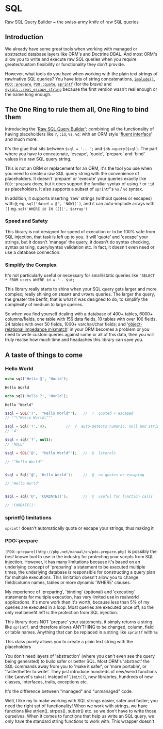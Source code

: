 # SQL
Raw SQL Query Builder ~ the swiss-army knife of raw SQL queries

## Introduction

We already have some great tools when working with managed or abstracted database layers like ORM's and Doctrine DBAL. And most ORM's allow you to write and execute raw SQL queries when you require greater/custom flexibility or functionality they don't provide.

However, what tools do you have when working with the plain text strings of raw/native SQL queries? You have lots of string concatenations, [`implode()`](http://php.net/manual/en/function.implode.php), [`PDO::prepare`](http://php.net/manual/en/pdo.prepare.php), [`PDO::quote`](http://php.net/manual/en/pdo.quote.php), [`sprintf`](http://php.net/manual/en/function.sprintf.php) (for the brave) and [`mysqli::real_escape_string`](http://php.net/manual/en/mysqli.real-escape-string.php) because the first version wasn't real enough or the name long enough.

## The One Ring to rule them all, One Ring to bind them

Introducing the '[Raw SQL Query Builder](https://github.com/twister-php/sql)'; combining all the functionality of having placeholders like `?`, `:id`, `%s`, `%d`; with an ORM style '[fluent interface](https://en.wikipedia.org/wiki/Fluent_interface)' and much more.

It's the glue that sits between `$sql = '...';` and `$db->query($sql)`. The part where you have to concatenate, 'escape', 'quote', 'prepare' and 'bind' values in a raw SQL query string.

This is not an ORM or replacement for an ORM, it's the tool you use when you need to create a raw SQL query string with the convenience of placeholders. It doesn't 'prepare' or 'execute' your queries exactly like `PDO::prepare` does; but it does support the familiar syntax of using `?` or `:id` as placeholders. It also supports a subset of `sprintf`'s `%s` / `%d` syntax.

In addition, it supports inserting 'raw' strings (without quotes or escapes) with `@`; eg. `sql('dated = @', 'NOW()')`, and it can auto-implode arrays with `[]` eg. `sql('WHERE id IN ([])', $array')`

### Speed and Safety

This library is not designed for speed of execution or to be 100% safe from SQL injection, that task is left up to you. It will 'quote' and 'escape' your strings, but it doesn't 'manage' the query, it doesn't do syntax checking, syntax parsing, query/syntax validation etc. In fact, it doesn't even need or use a database connection.

### Simplify the Complex

It's not particularly useful or necessary for small/static queries like `'SELECT * FROM users WHERE id = ' . $id;`

This library really starts to shine when your SQL query gets larger and more complex; really shining on `INSERT` and `UPDATE` queries. The larger the query, the greater the benfit; that is what it was designed to do, to simplify the complexity of medium to large queries.

So when you find yourself dealing with a database of 400+ tables, 6000+ columns/fields, one table with 156 data fields, 10 tables with over 100 fields, 24 tables with over 50 fields, 1000+ varchar/char fields; and '[object-relational impedance mismatch](https://en.wikipedia.org/wiki/Object-relational_impedance_mismatch)' in your ORM becomes a problem or you need to write custom queries against some or all of this data, then you will truly realise how much time and headaches this library can save you.

## A taste of things to come

### Hello World

```php
echo sql('Hello @', 'World');
```
```
Hello World
```

```php
echo sql('Hello ?', 'World');
```
```
Hello "World"
```



```php
$sql = SQL('?', '"Hello World"');	//	?  quoted + escaped
// '"\"Hello World\""'

$sql = Sql('?', 4);			//	?  auto-detects numeric, null and string
// '4'

$sql = sql('?', null);
// 'NULL'
```

```php
$sql = SQL('@', '"Hello World"');	//	@  literals

// '"Hello World"'


$sql = Sql('@', 'Hello World');		//	@  no quotes or escaping

// 'Hello World'


$sql = sql('@', 'CURDATE()');		//	@  useful for function calls

// 'CURDATE()'
```



### sprintf() limitations

`sprintf` doesn't automatically quote or escape your strings, thus making it 

### PDO::prepare

`[PDO::prepare](http://php.net/manual/en/pdo.prepare.php)` is possibly the _best_ known tool to use in the industry for protecting your scripts from SQL injection. However, it has many limitations because it's based on an underlying concept of 'preparing' a statement to be executed multiple times, the underlying database is responsible for constructing a query plan for multiple executions. This limitation doesn't allow you to change field/column names, tables or more dynamic 'WHERE' clauses.

My experience of 'preparing', 'binding' (optional) and 'executing' statements for multiple execution, has very limited use in realworld applications. It's more work than it's worth, because less than 5% of my queries are executed in a loop. Most queries are executed once off, so the only real benefit left is the protection from SQL injection.

This library does NOT 'prepare' your statements, it simply returns a string like `sprintf`; and therefore allows ANYTHING to be changed, column, field or table names. Anything that can be replaced in a string like `sprintf` with `%s` 




This class purely allows you to create a plain text string with the placeholders


You don't need layers of 'abstraction' (where you can't even see the query being generated) to build safer or better SQL.
Most ORM's 'abstract' the SQL commands away from you to 'make it safer', or 'more portable', or 'faster/better to write'.
They just introduce hundreds of new/weird functions (like Laravel's `take()` instead of `limit()`), new librabries, hundreds of new classes, interfaces, traits, exceptions etc.

It's the difference between "managed" and "unmanaged" code.

Well, I like my 
to make working with SQL strings easier, safer and faster; you need the right set of functionality!
When we work with strings, we have functions like strlen(), strpos(), substr() etc. so we don't have to write those ourselves.
When it comes to functions that help us write an SQL query, we only have the standard string functions to work with.
This wrapper doesn't 
